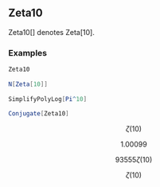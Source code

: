 ##  Zeta10 

Zeta10[] denotes Zeta[10].

###  Examples 

```mathematica
Zeta10 
 
N[Zeta[10]] 
 
SimplifyPolyLog[Pi^10] 
 
Conjugate[Zeta10]
```

$$\zeta (10)$$

$$1.00099$$

$$93555 \zeta (10)$$

$$\zeta (10)$$